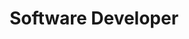 ---
draft: false
name: "Ulises Coveñas"
title: "Software Developer"
avatar:
  { src: "/assets/images/home/classic-hero.jpg", alt: "Ulises" }
publishDate: "2022-11-07 15:39"
---
